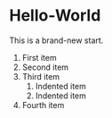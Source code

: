 # Hello-World
This is a brand-new start.

1. First item
2. Second item
3. Third item
    1. Indented item
    2. Indented item
4. Fourth item
